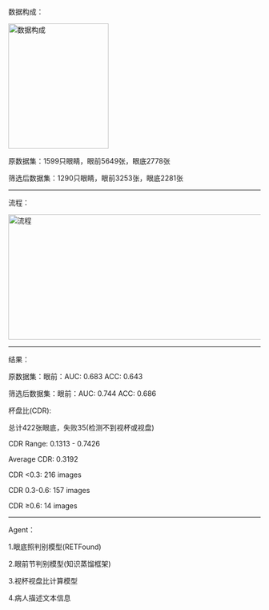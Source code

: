 
数据构成：

<img width="200" height="250" alt="数据构成" src="https://github.com/user-attachments/assets/02c1e98d-ee1a-4991-b700-12c18a3a248b" />

原数据集：1599只眼睛，眼前5649张，眼底2778张

筛选后数据集：1290只眼睛，眼前3253张，眼底2281张 
***
流程：
  
<img width="600" height="250" alt="流程" src="https://github.com/user-attachments/assets/3cf28ada-1afb-4c1a-825f-126c722eac9d" />

***
结果：

原数据集：眼前：AUC: 0.683  ACC: 0.643 

筛选后数据集：眼前：AUC: 0.744  ACC: 0.686



杯盘比(CDR):

总计422张眼底，失败35(检测不到视杯或视盘)

CDR Range: 0.1313 - 0.7426

Average CDR: 0.3192

CDR <0.3: 216 images

CDR 0.3-0.6: 157 images

CDR ≥0.6: 14 images

***
Agent：

1.眼底照判别模型(RETFound)

2.眼前节判别模型(知识蒸馏框架)

3.视杯视盘比计算模型

4.病人描述文本信息
